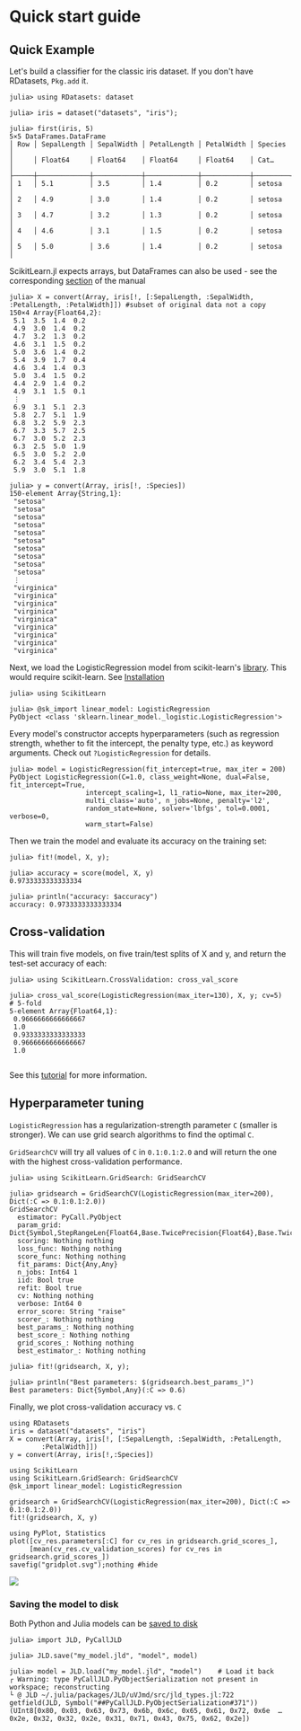 # Quick start guide

## Quick Example
Let's build a classifier for the classic iris dataset. If you don't have
RDatasets, `Pkg.add` it.

```jldoctest quickstart
julia> using RDatasets: dataset

julia> iris = dataset("datasets", "iris");

julia> first(iris, 5)
5×5 DataFrames.DataFrame
│ Row │ SepalLength │ SepalWidth │ PetalLength │ PetalWidth │ Species │
│     │ Float64     │ Float64    │ Float64     │ Float64    │ Cat…    │
├─────┼─────────────┼────────────┼─────────────┼────────────┼─────────┤
│ 1   │ 5.1         │ 3.5        │ 1.4         │ 0.2        │ setosa  │
│ 2   │ 4.9         │ 3.0        │ 1.4         │ 0.2        │ setosa  │
│ 3   │ 4.7         │ 3.2        │ 1.3         │ 0.2        │ setosa  │
│ 4   │ 4.6         │ 3.1        │ 1.5         │ 0.2        │ setosa  │
│ 5   │ 5.0         │ 3.6        │ 1.4         │ 0.2        │ setosa  │

```
ScikitLearn.jl expects arrays, but DataFrames can also be used - see the corresponding [section](dataframes.md) of the manual

```jldoctest quickstart
julia> X = convert(Array, iris[!, [:SepalLength, :SepalWidth, :PetalLength, :PetalWidth]]) #subset of original data not a copy
150×4 Array{Float64,2}:
 5.1  3.5  1.4  0.2
 4.9  3.0  1.4  0.2
 4.7  3.2  1.3  0.2
 4.6  3.1  1.5  0.2
 5.0  3.6  1.4  0.2
 5.4  3.9  1.7  0.4
 4.6  3.4  1.4  0.3
 5.0  3.4  1.5  0.2
 4.4  2.9  1.4  0.2
 4.9  3.1  1.5  0.1
 ⋮
 6.9  3.1  5.1  2.3
 5.8  2.7  5.1  1.9
 6.8  3.2  5.9  2.3
 6.7  3.3  5.7  2.5
 6.7  3.0  5.2  2.3
 6.3  2.5  5.0  1.9
 6.5  3.0  5.2  2.0
 6.2  3.4  5.4  2.3
 5.9  3.0  5.1  1.8

julia> y = convert(Array, iris[!, :Species])
150-element Array{String,1}:
 "setosa"
 "setosa"
 "setosa"
 "setosa"
 "setosa"
 "setosa"
 "setosa"
 "setosa"
 "setosa"
 "setosa"
 ⋮
 "virginica"
 "virginica"
 "virginica"
 "virginica"
 "virginica"
 "virginica"
 "virginica"
 "virginica"
 "virginica"

```

Next, we load the LogisticRegression model from scikit-learn's [library](models.md). This would require scikit-learn. See [Installation](models.md#Installation-1)


```jldoctest quickstart
julia> using ScikitLearn

julia> @sk_import linear_model: LogisticRegression
PyObject <class 'sklearn.linear_model._logistic.LogisticRegression'>
```

Every model's constructor accepts hyperparameters (such as regression
strength, whether to fit the intercept, the penalty type, etc.) as
keyword arguments.  Check out `?LogisticRegression` for details.

```jldoctest quickstart
julia> model = LogisticRegression(fit_intercept=true, max_iter = 200)
PyObject LogisticRegression(C=1.0, class_weight=None, dual=False, fit_intercept=True,
                   intercept_scaling=1, l1_ratio=None, max_iter=200,
                   multi_class='auto', n_jobs=None, penalty='l2',
                   random_state=None, solver='lbfgs', tol=0.0001, verbose=0,
                   warm_start=False)

```

Then we train the model and evaluate its accuracy on the training set:

```jldoctest quickstart
julia> fit!(model, X, y);

julia> accuracy = score(model, X, y)
0.9733333333333334

julia> println("accuracy: $accuracy")
accuracy: 0.9733333333333334

```

## Cross-validation

This will train five models, on five train/test splits of X and y, and return
the test-set accuracy of each:

```jldoctest quickstart
julia> using ScikitLearn.CrossValidation: cross_val_score

julia> cross_val_score(LogisticRegression(max_iter=130), X, y; cv=5)  # 5-fold
5-element Array{Float64,1}:
 0.9666666666666667
 1.0
 0.9333333333333333
 0.9666666666666667
 1.0
  
```

See this [tutorial](http://scikit-learn.org/stable/modules/cross_validation.html) for more information.

## Hyperparameter tuning

`LogisticRegression` has a regularization-strength parameter `C` (smaller is
stronger). We can use grid search algorithms to find the optimal `C`.

`GridSearchCV` will try all values of `C` in `0.1:0.1:2.0` and will
return the one with the highest cross-validation performance.

```jldoctest quickstart
julia> using ScikitLearn.GridSearch: GridSearchCV

julia> gridsearch = GridSearchCV(LogisticRegression(max_iter=200), Dict(:C => 0.1:0.1:2.0))
GridSearchCV
  estimator: PyCall.PyObject
  param_grid: Dict{Symbol,StepRangeLen{Float64,Base.TwicePrecision{Float64},Base.TwicePrecision{Float64}}}
  scoring: Nothing nothing
  loss_func: Nothing nothing
  score_func: Nothing nothing
  fit_params: Dict{Any,Any}
  n_jobs: Int64 1
  iid: Bool true
  refit: Bool true
  cv: Nothing nothing
  verbose: Int64 0
  error_score: String "raise"
  scorer_: Nothing nothing
  best_params_: Nothing nothing
  best_score_: Nothing nothing
  grid_scores_: Nothing nothing
  best_estimator_: Nothing nothing

julia> fit!(gridsearch, X, y);

julia> println("Best parameters: $(gridsearch.best_params_)")
Best parameters: Dict{Symbol,Any}(:C => 0.6)

```

Finally, we plot cross-validation accuracy vs. `C`
```@setup quickstart_ex
using RDatasets
iris = dataset("datasets", "iris")
X = convert(Array, iris[!, [:SepalLength, :SepalWidth, :PetalLength, 
        :PetalWidth]])
y = convert(Array, iris[!,:Species])

using ScikitLearn
using ScikitLearn.GridSearch: GridSearchCV
@sk_import linear_model: LogisticRegression

gridsearch = GridSearchCV(LogisticRegression(max_iter=200), Dict(:C => 0.1:0.1:2.0))
fit!(gridsearch, X, y)
```

```@repl quickstart_ex
using PyPlot, Statistics
plot([cv_res.parameters[:C] for cv_res in gridsearch.grid_scores_],
     [mean(cv_res.cv_validation_scores) for cv_res in gridsearch.grid_scores_])
savefig("gridplot.svg");nothing #hide
```
![](gridplot.svg)

### Saving the model to disk

Both Python and Julia models can be [saved to disk](jld.md)

```jldoctest quickstart
julia> import JLD, PyCallJLD

julia> JLD.save("my_model.jld", "model", model)

julia> model = JLD.load("my_model.jld", "model")    # Load it back
┌ Warning: type PyCallJLD.PyObjectSerialization not present in workspace; reconstructing
└ @ JLD ~/.julia/packages/JLD/uVJmd/src/jld_types.jl:722
getfield(JLD, Symbol("##PyCallJLD.PyObjectSerialization#371"))(UInt8[0x80, 0x03, 0x63, 0x73, 0x6b, 0x6c, 0x65, 0x61, 0x72, 0x6e  …  0x2e, 0x32, 0x32, 0x2e, 0x31, 0x71, 0x43, 0x75, 0x62, 0x2e])

```
